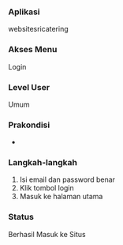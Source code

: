 ### Aplikasi

websitesricatering

### Akses Menu

Login

### Level User

Umum

### Prakondisi

-

### Langkah-langkah

1.  Isi email dan password benar
2. Klik tombol login
3. Masuk ke halaman utama

### Status 
Berhasil Masuk ke Situs